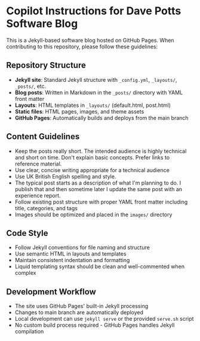 # Copilot Instructions for Dave Potts Software Blog

This is a Jekyll-based software blog hosted on GitHub Pages. When contributing to this repository, please follow these guidelines:

## Repository Structure
- **Jekyll site**: Standard Jekyll structure with `_config.yml`, `_layouts/`, `_posts/`, etc.
- **Blog posts**: Written in Markdown in the `_posts/` directory with YAML front matter
- **Layouts**: HTML templates in `_layouts/` (default.html, post.html)
- **Static files**: HTML pages, images, and theme assets
- **GitHub Pages**: Automatically builds and deploys from the main branch

## Content Guidelines
- Keep the posts really short. The intended audience is highly technical and short on time. Don't explain basic concepts. Prefer links to reference material. 
- Use clear, concise writing appropriate for a technical audience
- Use UK British English spelling and style.
- The typical post starts as a description of what I'm planning to do. I publish that and then sometime later I update the same post with an experience report.
- Follow existing post structure with proper YAML front matter including title, categories, and tags
- Images should be optimized and placed in the `images/` directory

## Code Style
- Follow Jekyll conventions for file naming and structure
- Use semantic HTML in layouts and templates
- Maintain consistent indentation and formatting
- Liquid templating syntax should be clean and well-commented when complex

## Development Workflow
- The site uses GitHub Pages' built-in Jekyll processing
- Changes to main branch are automatically deployed
- Local development can use `jekyll serve` or the provided `serve.sh` script
- No custom build process required - GitHub Pages handles Jekyll compilation